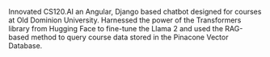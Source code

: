 Innovated CS120.AI an Angular, Django based chatbot designed for courses at Old Dominion University.
Harnessed the power of the Transformers library from Hugging Face to fine-tune the Llama 2 and used the RAG-based
method to query course data stored in the Pinacone Vector Database.


